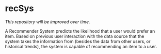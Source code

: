 # recSys
*This repository will be improved over time.*

A Recommender System predicts the likelihood that a user would prefer an item. Based on previous user interaction with the data source that the system takes the information from (besides the data from other users, or historical trends), the system is capable of recommending an item to a user.

